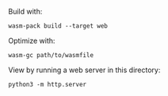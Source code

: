 Build with:

```
wasm-pack build --target web
```

Optimize with:

```
wasm-gc path/to/wasmfile
```

View by running a web server in this directory:

```
python3 -m http.server 
```